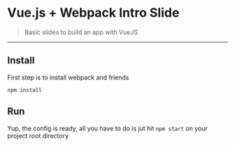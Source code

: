# Vue.js + Webpack Intro Slide
> Basic slides to build an app with VueJS


---
## Install
First step is to install webpack and friends

`npm install`

## Run
Yup, the config is ready, all you have to do is jut hit `npm start` on your project root directory